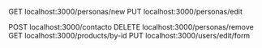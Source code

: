 GET localhost:3000/personas/new
PUT localhost:3000/personas/edit

POST localhost:3000/contacto
DELETE localhost:3000/personas/remove
GET localhost:3000/products/by-id
PUT localhost:3000/users/edit/form
